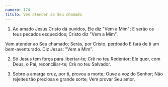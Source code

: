 ```yaml
---
numero: 174
titulo: Vem atender ao Seu chamado
---
```

1. Ao amado Jesus Cristo dá ouvidos,
Ele diz "Vem a Mim";
E serão os teus pecados esquecidos;
Cristo diz "Vem a Mim".

Vem atender ao Seu chamado;
Serás, por Cristo, perdoado
E fará de ti um bem-aventurado.
Diz Jesus: "Vem a Mim".

2. Só Jesus tem força para libertar-te;
Crê no teu Redentor;
Ele quer, com Deus, o Pai, reconciliar-te;
Crê no teu Salvador.

3. Sobre a amarga cruz, por ti, provou a morte;
Ouve a voz do Senhor;
Não rejeites tão preciosa e grande sorte;
Vem provar Seu amor.
